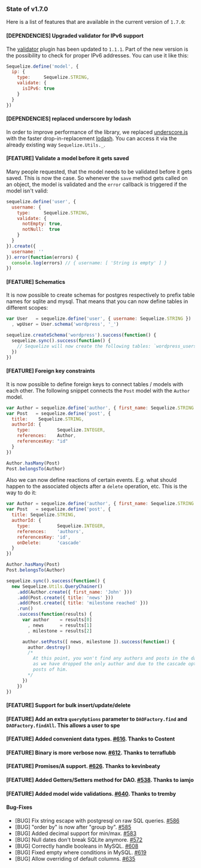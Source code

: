 ### State of v1.7.0

Here is a list of features that are available in the current version of `1.7.0`:

#### [DEPENDENCIES] Upgraded validator for IPv6 support

The [validator](https://github.com/chriso/node-validator) plugin has been updated to `1.1.1`. Part of the new version is the possibility to check for proper IPv6 addresses. You can use it like this:

```js
Sequelize.define('model', {
  ip: {
    type:     Sequelize.STRING,
    validate: {
      isIPv6: true
    }
  }
})
```

#### [DEPENDENCIES] replaced underscore by lodash

In order to improve performance of the library, we replaced [underscore.js](http://underscorejs.org/) with the faster drop-in-replacement [lodash](http://lodash.com/). You can access it via the already existing way `Sequelize.Utils._`.

#### [FEATURE] Validate a model before it gets saved

Many people requested, that the model needs to be validated before it gets saved. This is now the case. So whenever the `save` method gets called on an object, the model is validated and the `error` callback is triggered if the model isn't valid:

```js
sequelize.define('user', {
  username: {
    type:     Sequelize.STRING,
    validate: {
      notEmpty: true,
      notNull:  true
    }
  }
}).create({
  username: ''
}).error(function(errors) {
  console.log(errors) // { username: [ 'String is empty' ] }
})
```

#### [FEATURE] Schematics

It is now possible to create schemas for postgres respectively to prefix table names for sqlite and mysql. That means that you can now define tables in different scopes:

```js
var User   = sequelize.define('user', { username: Sequelize.STRING })
  , wpUser = User.schema('wordpress', '_')

sequelize.createSchema('wordpress').success(function() {
  sequelize.sync().success(function() {
    // Sequelize will now create the following tables: `wordpress_users`
  })
})
```

#### [FEATURE] Foreign key constraints

It is now possible to define foreign keys to connect tables / models with each other. The following snippet connects the `Post` model with the `Author` model.

```js
var Author = sequelize.define('author', { first_name: Sequelize.STRING })
var Post   = sequelize.define('post', {
  title:    Sequelize.STRING,
  authorId: {
    type:          Sequelize.INTEGER,
    references:    Author,
    referencesKey: "id"
  }
})

Author.hasMany(Post)
Post.belongsTo(Author)
```

Also we can now define reactions of certain events. E.g. what should happen to the associated objects after a `delete` operation, etc. This is the way to do it:

```js
var Author = sequelize.define('author', { first_name: Sequelize.STRING })
var Post   = sequelize.define('post', {
  title: Sequelize.STRING,
  authorId: {
    type:          Sequelize.INTEGER,
    references:    'authors',
    referencesKey: 'id',
    onDelete:      'cascade'
  }
})

Author.hasMany(Post)
Post.belongsTo(Author)

sequelize.sync().success(function() {
  new Sequelize.Utils.QueryChainer()
    .add(Author.create({ first_name: 'John' }))
    .add(Post.create({ title: 'news' }))
    .add(Post.create({ title: 'milestone reached' }))
    .run()
    .success(function(results) {
      var author    = results[0]
        , news      = results[1]
        , milestone = results[2]

      author.setPosts([ news, milestone ]).success(function() {
        author.destroy()
        /*
          At this point, you won't find any authors and posts in the database anymore,
          as we have dropped the only author and due to the cascade option every related
          posts of him.
        */
      })
    })
})
```

#### [FEATURE] Support for bulk insert/update/delete
#### [FEATURE] Add an extra `queryOptions` parameter to `DAOFactory.find` and `DAOFactory.findAll`. This allows a user to spe
#### [FEATURE] Added convenient data types. [#616](https://github.com/sequelize/sequelize/pull/616). Thanks to Costent
#### [FEATURE] Binary is more verbose now. [#612](https://github.com/sequelize/sequelize/pull/612). Thanks to terraflubb
#### [FEATURE] Promises/A support. [#626](https://github.com/sequelize/sequelize/pull/626). Thanks to kevinbeaty
#### [FEATURE] Added Getters/Setters method for DAO. [#538](https://github.com/sequelize/sequelize/pull/538). Thanks to iamjo
#### [FEATURE] Added model wide validations. [#640](https://github.com/sequelize/sequelize/pull/640). Thanks to tremby

#### Bug-Fixes

* [BUG] Fix string escape with postgresql on raw SQL queries. [#586](https://github.com/sequelize/sequelize/pull/586)
* [BUG] "order by" is now after "group by". [#585](https://github.com/sequelize/sequelize/pull/585)
* [BUG] Added decimal support for min/max. [#583](https://github.com/sequelize/sequelize/pull/583)
* [BUG] Null dates don't break SQLite anymore. [#572](https://github.com/sequelize/sequelize/pull/572)
* [BUG] Correctly handle booleans in MySQL. [#608](https://github.com/sequelize/sequelize/pull/608)
* [BUG] Fixed empty where conditions in MySQL. [#619](https://github.com/sequelize/sequelize/pull/619)
* [BUG] Allow overriding of default columns. [#635](https://github.com/sequelize/sequelize/pull/635)

